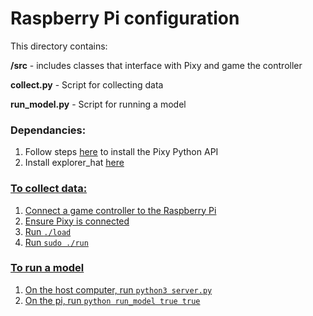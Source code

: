 
# Raspberry Pi configuration

This directory contains:

**/src** - includes classes that interface with Pixy and game the controller

**collect.py** - Script for collecting data

**run_model.py** - Script for running a model 

### Dependancies:

1. Follow steps <a href="https://docs.pixycam.com/wiki/doku.php?id=wiki:v1:hooking_up_pixy_to_a_raspberry_pi">here</a> to install the Pixy Python API
2. Install explorer_hat <a href="https://github.com/pimoroni/explorer-hat#full-install-recommended"> here 

### To collect data:

1. Connect a game controller to the Raspberry Pi
2. Ensure Pixy is connected 
3. Run `./load` 
4. Run `sudo ./run`

### To run a model

1. On the host computer, run `python3 server.py`
2. On the pi, run `python run_model true true` 
